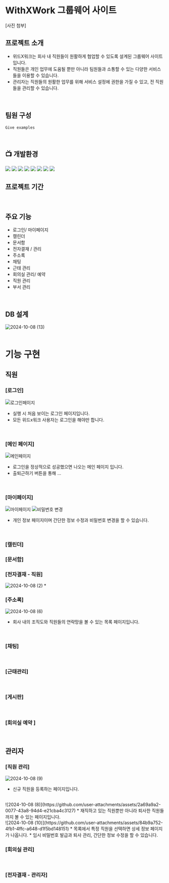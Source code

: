 # WithXWork 그룹웨어 사이트
[사진 첨부]
<br>

## 프로젝트 소개
* 위드X워크는 회사 내 직원들이 원활하게 협업할 수 있도록 설계된 그룹웨어 사이트입니다.
* 직원들은 개인 업무에 도움될 뿐만 아니라 팀원들과 소통할 수 있는 다양한 서비스들을 이용할 수 있습니다.
* 관리자는 직원들의 원활한 업무를 위해 서비스 설정에 권한을 가질 수 있고, 전 직원들을 관리할 수 있습니다.

<br>

## 팀원 구성
```
Give examples
```
<br>

## 📺 개발환경
![](https://img.shields.io/badge/Spring-6DB33F?style=for-the-badge&logo=spring&logoColor=white)
![](https://img.shields.io/badge/HTML-239120?style=for-the-badge&logo=html5&logoColor=white)
![](https://img.shields.io/badge/CSS-239120?&style=for-the-badge&logo=css3&logoColor=white)
![](https://img.shields.io/badge/JavaScript-F7DF1E?style=for-the-badge&logo=JavaScript&logoColor=white)
![](https://img.shields.io/badge/MariaDB-003545?style=for-the-badge&logo=mariadb&logoColor=white)
![](https://img.shields.io/badge/GitHub-100000?style=for-the-badge&logo=github&logoColor=white)
![](https://img.shields.io/badge/Slack-4A154B?style=for-the-badge&logo=slack&logoColor=white)
![](https://img.shields.io/badge/Discord-7289DA?style=for-the-badge&logo=discord&logoColor=white)
<br>

## 프로젝트 기간


<br>

## 주요 기능
* 로그인/ 마이페이지
* 캘린더
* 문서함
* 전자결재 / 관리
* 주소록
* 채팅
* 근태 관리
* 회의실 관리/ 예약
* 직원 관리
* 부서 관리
<br>

## DB 설계
![2024-10-08 (13)](https://github.com/user-attachments/assets/10c8a238-0a2d-4bdb-88e4-3677a7a06c6e)
<br>
<br> 


# 기능 구현
## 직원
### [로그인]
![로그인페이지](https://github.com/user-attachments/assets/aa8a4667-c436-4845-81c3-23d654d0036f)
* 실행 시 처음 보이는 로그인 페이지입니다.
* 모든 위드x워크 사용자는 로그인을 해야만 합니다.
<br>
  
### [메인 페이지]
![메인페이지](https://github.com/user-attachments/assets/9630993a-60ad-4231-b53f-feec9ef63ef2)
* 로그인을 정상적으로 성공했으면 나오는 메인 페이지 입니다.
* 출퇴근하기 버튼을 통해 ... 
<br>

### [마이페이지]
![마이페이지](https://github.com/user-attachments/assets/57c23cee-6727-47df-b7e3-6c3287da62c1)
![비밀번호 변경](https://github.com/user-attachments/assets/f2aaa8bf-7b9b-424f-aca1-2ca627b9998b)
* 개인 정보 페이지이며 간단한 정보 수정과 비밀번호 변경을 할 수 있습니다.
<br>

### [캘린더]


### [문서함]


### [전자결재 - 직원]
![2024-10-08 (2)](https://github.com/user-attachments/assets/583d5b46-9608-486a-a2c7-553d64ca884c)
* 
<br>

### [주소록]
![2024-10-08 (6)](https://github.com/user-attachments/assets/45c3faa5-3f55-4faf-bf2d-216ef146716c)
* 회사 내의 조직도와 직원들의 연락망을 볼 수 있는 목록 페이지입니다.
<br>

### [채팅]

<br>

### [근태관리]

<br>

### [게시판]

<br>

### [회의실 예약 ]

<br>



## 관리자
### [직원 관리]
![2024-10-08 (9)](https://github.com/user-attachments/assets/f4a7d4db-a399-46c5-8b42-0291a5c6cd74)
* 신규 직원을 등록하는 페이지입니다.
<br>
![2024-10-08 (8)](https://github.com/user-attachments/assets/2a69a9a2-0077-43a8-94d4-e21cba4c3127)
* 재직하고 있는 직원뿐만 아니라 퇴사한 직원들까지 볼 수 있는 페이지입니다.
<br>
![2024-10-08 (10)](https://github.com/user-attachments/assets/84b9a752-4fb1-4ffc-a648-d1f5bd148151)
* 목록에서 특정 직원을 선택하면 상세 정보 페이지가 나옵니다.
* 임시 비밀번호 발급과 퇴사 관리, 간단한 정보 수정을 할 수 있습니다.

### [회의실 관리]

<br>

### [전자결재 - 관리자]

<br>
